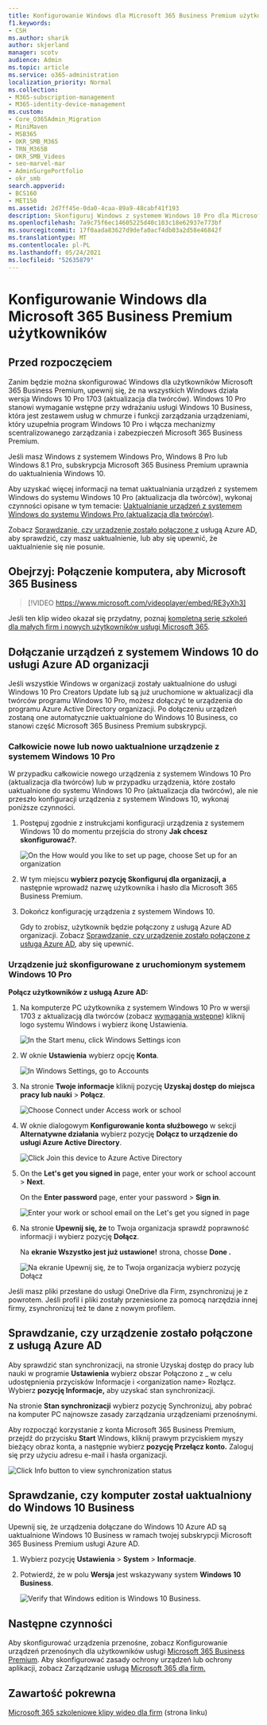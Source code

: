 ```yaml
---
title: Konfigurowanie Windows dla Microsoft 365 Business Premium użytkowników
f1.keywords:
- CSH
ms.author: sharik
author: skjerland
manager: scotv
audience: Admin
ms.topic: article
ms.service: o365-administration
localization_priority: Normal
ms.collection:
- M365-subscription-management
- M365-identity-device-management
ms.custom:
- Core_O365Admin_Migration
- MiniMaven
- MSB365
- OKR_SMB_M365
- TRN_M365B
- OKR_SMB_Videos
- seo-marvel-mar
- AdminSurgePortfolio
- okr_smb
search.appverid:
- BCS160
- MET150
ms.assetid: 2d7ff45e-0da0-4caa-89a9-48cabf41f193
description: Skonfiguruj Windows z systemem Windows 10 Pro dla Microsoft 365 Business Premium użytkowników, umożliwiając scentralizowane zarządzanie i mechanizmy kontroli zabezpieczeń.
ms.openlocfilehash: 7a9c75f6ec14605225d40c103c18e62937e773bf
ms.sourcegitcommit: 17f0aada83627d9defa0acf4db03a2d58e46842f
ms.translationtype: MT
ms.contentlocale: pl-PL
ms.lasthandoff: 05/24/2021
ms.locfileid: "52635879"
---
```

# <a name="set-up-windows-devices-for-microsoft-365-business-premium-users"></a>Konfigurowanie Windows dla Microsoft 365 Business Premium użytkowników

## <a name="before-you-begin"></a>Przed rozpoczęciem

Zanim będzie można skonfigurować Windows dla użytkowników Microsoft 365 Business Premium, upewnij się, że na wszystkich Windows działa wersja Windows 10 Pro 1703 (aktualizacja dla twórców). Windows 10 Pro stanowi wymaganie wstępne przy wdrażaniu usługi Windows 10 Business, która jest zestawem usług w chmurze i funkcji zarządzania urządzeniami, który uzupełnia program Windows 10 Pro i włącza mechanizmy scentralizowanego zarządzania i zabezpieczeń Microsoft 365 Business Premium.
  
Jeśli masz Windows z systemem Windows Pro, Windows 8 Pro lub Windows 8.1 Pro, subskrypcja Microsoft 365 Business Premium uprawnia do uaktualnienia Windows 10.
  
Aby uzyskać więcej informacji na temat uaktualniania urządzeń z systemem Windows do systemu Windows 10 Pro (aktualizacja dla twórców), wykonaj czynności opisane w tym temacie: [Uaktualnianie urządzeń z systemem Windows do systemu Windows Pro (aktualizacja dla twórców)](upgrade-to-windows-pro-creators-update.md).
  
Zobacz [Sprawdzanie, czy urządzenie zostało połączone z](#verify-the-device-is-connected-to-azure-ad) usługą Azure AD, aby sprawdzić, czy masz uaktualnienie, lub aby się upewnić, że uaktualnienie się nie posunie.

## <a name="watch-connect-your-pc-to-microsoft-365-business"></a>Obejrzyj: Połączenie komputera, aby Microsoft 365 Business

> [!VIDEO https://www.microsoft.com/videoplayer/embed/RE3yXh3] 

Jeśli ten klip wideo okazał się przydatny, poznaj [kompletną serię szkoleń dla małych firm i nowych użytkowników usługi Microsoft 365](../business-video/index.yml).
  
## <a name="join-windows-10-devices-to-your-organizations-azure-ad"></a>Dołączanie urządzeń z systemem Windows 10 do usługi Azure AD organizacji

Jeśli wszystkie Windows w organizacji zostały uaktualnione do usługi Windows 10 Pro Creators Update lub są już uruchomione w aktualizacji dla twórców programu Windows 10 Pro, możesz dołączyć te urządzenia do programu Azure Active Directory organizacji. Po dołączeniu urządzeń zostaną one automatycznie uaktualnione do Windows 10 Business, co stanowi część Microsoft 365 Business Premium subskrypcji.
  
### <a name="for-a-brand-new-or-newly-upgraded-windows-10-pro-device"></a>Całkowicie nowe lub nowo uaktualnione urządzenie z systemem Windows 10 Pro

W przypadku całkowicie nowego urządzenia z systemem Windows 10 Pro (aktualizacja dla twórców) lub w przypadku urządzenia, które zostało uaktualnione do systemu Windows 10 Pro (aktualizacja dla twórców), ale nie przeszło konfiguracji urządzenia z systemem Windows 10, wykonaj poniższe czynności.
  
1. Postępuj zgodnie z instrukcjami konfiguracji urządzenia z systemem Windows 10 do momentu przejścia do strony **Jak chcesz skonfigurować?**. 
    
    ![On the How would you like to set up page, choose Set up for an organization](../media/1b0b2dba-00bb-4a99-a729-441479220cb7.png)
  
2. W tym miejscu **wybierz pozycję Skonfiguruj dla organizacji, a** następnie wprowadź nazwę użytkownika i hasło dla Microsoft 365 Business Premium. 
    
3. Dokończ konfigurację urządzenia z systemem Windows 10.
    
   Gdy to zrobisz, użytkownik będzie połączony z usługą Azure AD organizacji. Zobacz [Sprawdzanie, czy urządzenie zostało połączone z usługą Azure AD](#verify-the-device-is-connected-to-azure-ad), aby się upewnić. 
  
### <a name="for-a-device-already-set-up-and-running-windows-10-pro"></a>Urządzenie już skonfigurowane z uruchomionym systemem Windows 10 Pro

 **Połącz użytkowników z usługą Azure AD:**
  
1. Na komputerze PC użytkownika z systemem Windows 10 Pro w wersji 1703 z aktualizacją dla twórców (zobacz [wymagania wstępne](pre-requisites-for-data-protection.md)) kliknij logo systemu Windows i wybierz ikonę Ustawienia.
  
   ![In the Start menu, click Windows Settings icon](../media/74e1ce9a-1554-4761-beb9-330b176e9b9d.png)
  
2. W oknie **Ustawienia** wybierz opcję **Konta**.
  
   ![In Windows Settings, go to Accounts](../media/472fd688-d111-4788-9fbb-56a00fbdc24d.png)
  
3. Na stronie **Twoje informacje** kliknij pozycję **Uzyskaj dostęp do miejsca pracy lub nauki** \> **Połącz**.
  
   ![Choose Connect under Access work or school](../media/af3a4e3f-f9b9-4969-b3e2-4ef99308090c.png)
  
4. W oknie dialogowym **Konfigurowanie konta służbowego** w sekcji **Alternatywne działania** wybierz pozycję **Dołącz to urządzenie do usługi Azure Active Directory**.
  
   ![Click Join this device to Azure Active Directory](../media/fb709a1b-05a9-4750-9cb9-e097f4412cba.png)
  
5. On the **Let's get you signed in** page, enter your work or school account \> **Next**.
  
   On the **Enter password** page, enter your password \> **Sign in**.
  
   ![Enter your work or school email on the Let's get you signed in page](../media/f70eb148-b1d2-4ba3-be38-7317eaf0321a.png)
  
6. Na stronie **Upewnij się, że** to Twoja organizacja sprawdź poprawność informacji i wybierz pozycję **Dołącz**.
  
   Na **ekranie Wszystko jest już ustawione!** strona, chosse **Done .**
  
   ![Na ekranie Upewnij się, że to Twoja organizacja wybierz pozycję Dołącz](../media/c749c0a2-5191-4347-a451-c062682aa1fb.png)
  
Jeśli masz pliki przesłane do usługi OneDrive dla Firm, zsynchronizuj je z powrotem. Jeśli profil i pliki zostały przeniesione za pomocą narzędzia innej firmy, zsynchronizuj też te dane z nowym profilem.
  
## <a name="verify-the-device-is-connected-to-azure-ad"></a>Sprawdzanie, czy urządzenie zostało połączone z usługą Azure AD

Aby sprawdzić stan synchronizacji,  na stronie Uzyskaj dostęp do pracy  lub nauki w programie **Ustawienia** wybierz obszar Połączono z _ w celu udostępnienia przycisków Informacje i \<organization name\> Rozłącz.   Wybierz **pozycję Informacje,** aby uzyskać stan synchronizacji. 
  
Na stronie **Stan synchronizacji** wybierz pozycję Synchronizuj, aby pobrać na komputer PC najnowsze zasady zarządzania urządzeniami przenośnymi. 
  
Aby rozpocząć korzystanie z konta Microsoft 365 Business Premium, przejdź do przycisku **Start** Windows, kliknij prawym przyciskiem myszy bieżący obraz konta, a następnie wybierz **pozycję Przełącz konto.** Zaloguj się przy użyciu adresu e-mail i hasła organizacji.
  
![Click Info button to view synchronization status](../media/818f7043-adbf-402a-844a-59d50034911d.png)
  
## <a name="verify-the-pc-is-upgraded-to-windows-10-business"></a>Sprawdzanie, czy komputer został uaktualniony do Windows 10 Business

Upewnij się, że urządzenia dołączane do Windows 10 Azure AD są uaktualnione Windows 10 Business w ramach twojej subskrypcji Microsoft 365 Business Premium usługi Azure AD.
  
1. Wybierz pozycję **Ustawienia** \> **System** \> **Informacje**.
    
2. Potwierdź, że w polu **Wersja** jest wskazywany system **Windows 10 Business**.
    
    ![Verify that Windows edition is Windows 10 Business.](../media/ff660fc8-d3ba-431b-89a5-f5abded96c4d.png)
  
## <a name="next-steps"></a>Następne czynności

Aby skonfigurować urządzenia przenośne, zobacz Konfigurowanie urządzeń przenośnych dla użytkowników usługi [Microsoft 365 Business Premium](set-up-mobile-devices.md). Aby skonfigurować zasady ochrony urządzeń lub ochrony aplikacji, zobacz Zarządzanie usługą [Microsoft 365 dla firm.](manage.md)
  
## <a name="related-content"></a>Zawartość pokrewna

[Microsoft 365 szkoleniowe klipy wideo dla firm](../business-video/index.yml) (strona linku)
